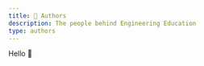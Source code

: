 ```yaml
---
title: 🙋 Authors
description: The people behind Engineering Education
type: authors
---
```


Hello 🚀
